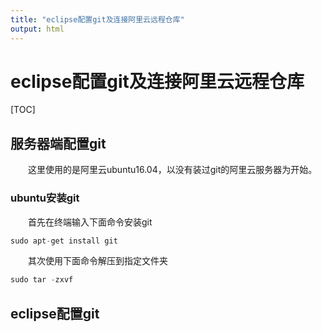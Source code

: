 ```yaml
---
title: "eclipse配置git及连接阿里云远程仓库"
output: html
---
```


# eclipse配置git及连接阿里云远程仓库

[TOC]

## 服务器端配置git

&emsp;&emsp;这里使用的是阿里云ubuntu16.04，以没有装过git的阿里云服务器为开始。

### ubuntu安装git

&emsp;&emsp;首先在终端输入下面命令安装git


```python
sudo apt-get install git
``` 

&emsp;&emsp;其次使用下面命令解压到指定文件夹
```python
sudo tar -zxvf 
```
## eclipse配置git